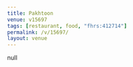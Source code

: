 ```yaml
---
title: Pakhtoon
venue: v15697
tags: [restaurant, food, "fhrs:412714"]
permalink: /v/15697/
layout: venue
---
```

null